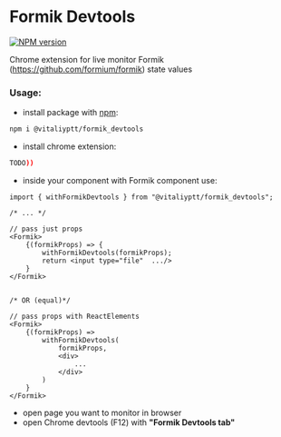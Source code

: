 # Formik Devtools

[![NPM version](https://badgen.net/npm/v/@vitaliyptt/formik_devtools)](https://www.npmjs.com/package/@vitaliyptt/formik_devtools)

Chrome extension for live monitor Formik (https://github.com/formium/formik) state values

### Usage:

-   install package with [npm](https://www.npmjs.com/):

```bash
npm i @vitaliyptt/formik_devtools
```

-   install chrome extension:

```bash
TODO))
```

-   inside your component with Formik component use:

```tsx
import { withFormikDevtools } from "@vitaliyptt/formik_devtools";

/* ... */

// pass just props
<Formik>
    {(formikProps) => {
        withFormikDevtools(formikProps);
        return <input type="file"  .../>
    }
</Formik>


/* OR (equal)*/

// pass props with ReactElements
<Formik>
    {(formikProps) =>
        withFormikDevtools(
            formikProps,
            <div>
                ...
            </div>
        )
    }
</Formik>
```

-   open page you want to monitor in browser
-   open Chrome devtools (F12) with **"Formik Devtools tab"**
